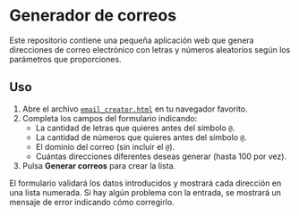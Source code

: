 # Generador de correos

Este repositorio contiene una pequeña aplicación web que genera direcciones de
correo electrónico con letras y números aleatorios según los parámetros que
proporciones.

## Uso

1. Abre el archivo [`email_creator.html`](email_creator.html) en tu navegador
   favorito.
2. Completa los campos del formulario indicando:
   - La cantidad de letras que quieres antes del símbolo `@`.
   - La cantidad de números que quieres antes del símbolo `@`.
   - El dominio del correo (sin incluir el `@`).
   - Cuántas direcciones diferentes deseas generar (hasta 100 por vez).
3. Pulsa **Generar correos** para crear la lista.

El formulario validará los datos introducidos y mostrará cada dirección en una
lista numerada. Si hay algún problema con la entrada, se mostrará un mensaje de
error indicando cómo corregirlo.
